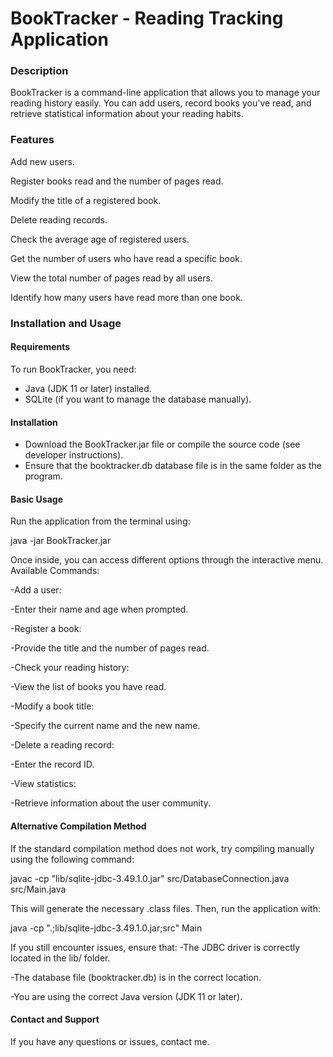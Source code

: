 # **BookTracker - Reading Tracking Application**

### Description

BookTracker is a command-line application that allows you to manage your reading history easily. You can add users, record books you've read, and retrieve statistical information about your reading habits.

### Features

Add new users.

Register books read and the number of pages read.

Modify the title of a registered book.

Delete reading records.

Check the average age of registered users.

Get the number of users who have read a specific book.

View the total number of pages read by all users.

Identify how many users have read more than one book.

### Installation and Usage

#### Requirements
To run BookTracker, you need:

- Java (JDK 11 or later) installed.
- SQLite (if you want to manage the database manually).

#### Installation

- Download the BookTracker.jar file or compile the source code (see developer instructions).
- Ensure that the booktracker.db database file is in the same folder as the program.

#### Basic Usage

Run the application from the terminal using:

java -jar BookTracker.jar

Once inside, you can access different options through the interactive menu.
Available Commands:

-Add a user:

-Enter their name and age when prompted.

-Register a book:

-Provide the title and the number of pages read.

-Check your reading history:

-View the list of books you have read.

-Modify a book title:

-Specify the current name and the new name.

-Delete a reading record:

-Enter the record ID.

-View statistics:

-Retrieve information about the user community.

#### Alternative Compilation Method
If the standard compilation method does not work, try compiling manually using the following command:

javac -cp "lib/sqlite-jdbc-3.49.1.0.jar" src/DatabaseConnection.java src/Main.java

This will generate the necessary .class files. Then, run the application with:

java -cp ".;lib/sqlite-jdbc-3.49.1.0.jar;src" Main

If you still encounter issues, ensure that:
-The JDBC driver is correctly located in the lib/ folder.

-The database file (booktracker.db) is in the correct location.

-You are using the correct Java version (JDK 11 or later).

#### Contact and Support

If you have any questions or issues, contact me.
